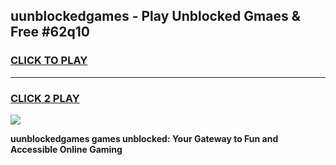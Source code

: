 
## uunblockedgames - Play Unblocked Gmaes & Free #62q10
<h3>
<a href="https://news.freeplayer.one?title=uunblockedgames&ref=24F">CLICK TO PLAY</a></h3>
<hr>

<h3>
<a href="https://news.freeplayer.one?title=uunblockedgames&ref=24F">CLICK 2 PLAY</a>
  
</h3>

<a href="https://news.freeplayer.one?title=uunblockedgames&ref=24F/"><img src="https://clearcache.store/games.png"></a>


**uunblockedgames games unblocked: Your Gateway to Fun and Accessible Online Gaming**
